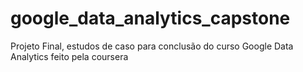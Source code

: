 # google_data_analytics_capstone
 Projeto Final, estudos de caso para conclusão do curso Google Data Analytics feito pela coursera
